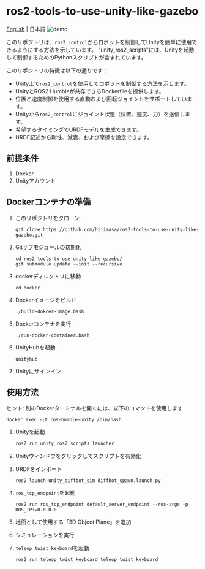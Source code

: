 # ros2-tools-to-use-unity-like-gazebo
[English](README.md) | 日本語
![demo](./figs/ros2_unity_demo.gif)

このリポジトリは、`ros2_control`からロボットを制御してUnityを簡単に使用できるようにする方法を示しています。
"unity_ros2_scripts"には、Unityを起動して制御するためのPythonスクリプトが含まれています。

このリポジトリの特徴は以下の通りです：
- Unity上で`ros2_control`を使用してロボットを制御する方法を示します。
- UnityとROS2 Humbleが共存できるDockerfileを提供します。
- 位置と速度制御を使用する直動および回転ジョイントをサポートしています。
- Unityから`ros2_control`にジョイント状態（位置、速度、力）を送信します。
- 希望するタイミングでURDFモデルを生成できます。
- URDF記述から剛性、減衰、および摩擦を設定できます。

## 前提条件
1. Docker
1. Unityアカウント

## Dockerコンテナの準備
1. このリポジトリをクローン
   ```
   git clone https://github.com/hijimasa/ros2-tools-to-use-unity-like-gazebo.git
   ```
2. Gitサブモジュールの初期化
   ```
   cd ros2-tools-to-use-unity-like-gazebo/
   git submodule update --init --recursive
   ```
3. dockerディレクトリに移動
   ```
   cd docker
   ```
4. Dockerイメージをビルド
   ```
   ./build-dokcer-image.bash
   ```
5. Dockerコンテナを実行
   ```
   ./run-docker-container.bash
   ```
6. UnityHubを起動
   ```
   unityhub
   ```
7. Unityにサインイン

## 使用方法

ヒント: 別のDockerターミナルを開くには、以下のコマンドを使用します
```
docker exec -it ros-humble-unity /bin/bash
```

1. Unityを起動
   ```bash
   ros2 run unity_ros2_scripts launcher
   ```

2. Unityウィンドウをクリックしてスクリプトを有効化

3. URDFをインポート
   ```
   ros2 launch unity_diffbot_sim diffbot_spawn.launch.py
   ```

4. `ros_tcp_endpoint`を起動
   ```
   ros2 run ros_tcp_endpoint default_server_endpoint --ros-args -p ROS_IP:=0.0.0.0
   ```

5. 地面として使用する「3D Object Plane」を追加

6. シミュレーションを実行

7. `teleop_twist_keyboard`を起動
   ```
   ros2 run teleop_twist_keyboard teleop_twist_keyboard
   ```
